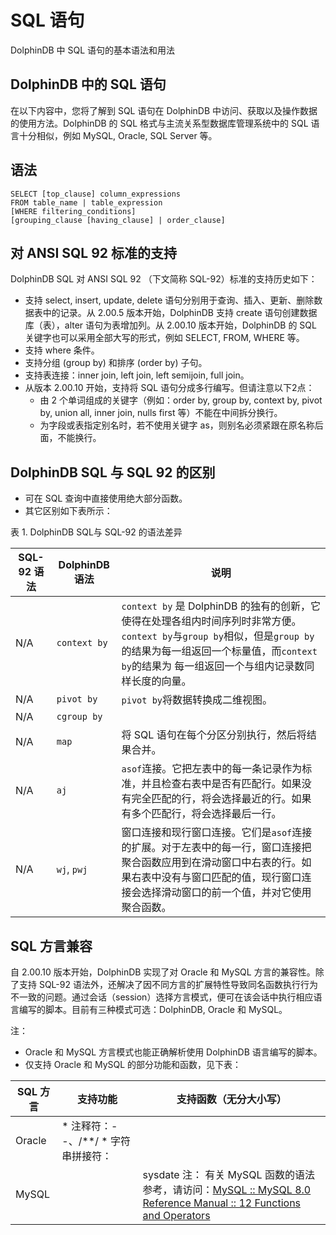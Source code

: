 # SQL 语句

DolphinDB 中 SQL 语句的基本语法和用法

## DolphinDB 中的 SQL 语句

在以下内容中，您将了解到 SQL 语句在 DolphinDB
中访问、获取以及操作数据的使用方法。DolphinDB 的 SQL 格式与主流关系型数据库管理系统中的 SQL 语言十分相似，例如 MySQL, Oracle, SQL
Server 等。

## 语法

```
SELECT [top_clause] column_expressions
FROM table_name | table_expression
[WHERE filtering_conditions]
[grouping_clause [having_clause] | order_clause]
```

## 对 ANSI SQL 92 标准的支持

DolphinDB SQL 对 ANSI SQL 92 （下文简称 SQL-92）标准的支持历史如下：

* 支持 select, insert, update, delete
  语句分别用于查询、插入、更新、删除数据表中的记录。从 2.00.5 版本开始，DolphinDB 支持 create
  语句创建数据库（表），alter 语句为表增加列。从 2.00.10 版本开始，DolphinDB 的 SQL 关键字也可以采用全部大写的形式，例如
  SELECT, FROM, WHERE 等。
* 支持 where 条件。
* 支持分组 (group by) 和排序 (order by) 子句。
* 支持表连接：inner join, left join, left semijoin, full join。
* 从版本 2.00.10 开始，支持将 SQL 语句分成多行编写。但请注意以下2点：
  + 由 2 个单词组成的关键字（例如：order by, group by, context by,
    pivot by, union all, inner join, nulls first 等）不能在中间拆分换行。
  + 为字段或表指定别名时，若不使用关键字 as，则别名必须紧跟在原名称后面，不能换行。

## DolphinDB SQL 与 SQL 92 的区别

* 可在 SQL 查询中直接使用绝大部分函数。
* 其它区别如下表所示：

表 1. DolphinDB SQL与 SQL-92 的语法差异

| SQL-92 语法 | DolphinDB 语法 | 说明 |
| --- | --- | --- |
| N/A | `context by` | `context by` 是 DolphinDB 的独有的创新，它使得在处理各组内时间序列时非常方便。`context by`与`group by`相似，但是`group by`的结果为每一组返回一个标量值，而`context by`的结果为 每一组返回一个与组内记录数同样长度的向量。 |
| N/A | `pivot by` | `pivot by`将数据转换成二维视图。 |
| N/A | `cgroup by` |  |
| N/A | `map` | 将 SQL 语句在每个分区分别执行，然后将结果合并。 |
| N/A | `aj` | `asof`连接。它把左表中的每一条记录作为标准，并且检查右表中是否有匹配行。如果没有完全匹配的行，将会选择最近的行。如果有多个匹配行，将会选择最后一行。 |
| N/A | `wj`, `pwj` | 窗口连接和现行窗口连接。它们是`asof`连接的扩展。对于左表中的每一行，窗口连接把聚合函数应用到在滑动窗口中右表的行。如果右表中没有与窗口匹配的值，现行窗口连接会选择滑动窗口的前一个值，并对它使用聚合函数。 |

## SQL 方言兼容

自 2.00.10
版本开始，DolphinDB 实现了对 Oracle 和 MySQL 方言的兼容性。除了支持 SQL-92
语法外，还解决了因不同方言的扩展特性导致同名函数执行行为不一致的问题。通过会话（session）选择方言模式，便可在该会话中执行相应语言编写的脚本。目前有三种模式可选：DolphinDB,
Oracle 和 MySQL。

注：

* Oracle 和 MySQL 方言模式也能正确解析使用 DolphinDB 语言编写的脚本。
* 仅支持 Oracle 和 MySQL 的部分功能和函数，见下表：

| SQL 方言 | 支持功能 | 支持函数（无分大小写） |
| --- | --- | --- |
| Oracle | * 注释符：--、/\*\*/ * 字符串拼接符：|| | asciistr, concat, decode, instr, length, listagg, nvl, nvl2, rank, regexp\_like, replace, to\_char, to\_date, to\_number, trunc, wm\_concat 注： to\_char 只接收数值类型和 DATE, DATEHOUR, DATETIME 类型的参数。有关 Oracle SQL 函数的语法参考，请访问：[SQL Language Reference](https://docs.oracle.com/en/database/oracle/oracle-database/19/sqlrf/Functions.html#GUID-D079EFD3-C683-441F-977E-2C9503089982) |
| MySQL |  | sysdate 注： 有关 MySQL 函数的语法参考，请访问：[MySQL :: MySQL 8.0 Reference Manual :: 12 Functions and Operators](https://dev.mysql.com/doc/refman/8.0/en/functions.html) |

